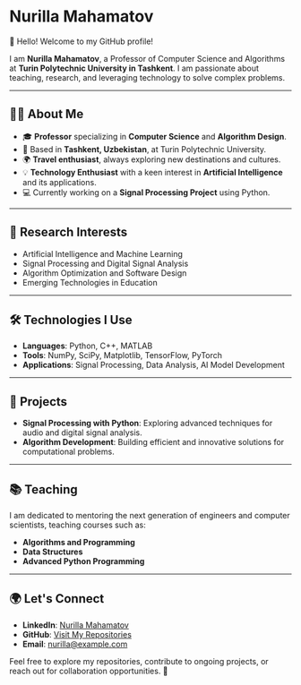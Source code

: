 # Nurilla Mahamatov  

👋 Hello! Welcome to my GitHub profile!  

I am **Nurilla Mahamatov**, a Professor of Computer Science and Algorithms at **Turin Polytechnic University in Tashkent**. I am passionate about teaching, research, and leveraging technology to solve complex problems.  

---

## 👨‍🏫 About Me  
- 🎓 **Professor** specializing in **Computer Science** and **Algorithm Design**.  
- 📍 Based in **Tashkent, Uzbekistan**, at Turin Polytechnic University.  
- 🌍 **Travel enthusiast**, always exploring new destinations and cultures.  
- 💡 **Technology Enthusiast** with a keen interest in **Artificial Intelligence** and its applications.  
- 💻 Currently working on a **Signal Processing Project** using Python.  

---

## 🚀 Research Interests  
- Artificial Intelligence and Machine Learning  
- Signal Processing and Digital Signal Analysis  
- Algorithm Optimization and Software Design  
- Emerging Technologies in Education  

---

## 🛠️ Technologies I Use  
- **Languages**: Python, C++, MATLAB  
- **Tools**: NumPy, SciPy, Matplotlib, TensorFlow, PyTorch  
- **Applications**: Signal Processing, Data Analysis, AI Model Development  

---

## 🌟 Projects  
- **Signal Processing with Python**: Exploring advanced techniques for audio and digital signal analysis.  
- **Algorithm Development**: Building efficient and innovative solutions for computational problems.  

---

## 📚 Teaching  
I am dedicated to mentoring the next generation of engineers and computer scientists, teaching courses such as:  
- **Algorithms and Programming**  
- **Data Structures**  
- **Advanced Python Programming**  

---

## 🌍 Let's Connect  
- **LinkedIn**: [Nurilla Mahamatov](https://uz.linkedin.com/in/nurilla-mahamatov-b95bb910)  
- **GitHub**: [Visit My Repositories](#)  
- **Email**: nurilla@example.com  

Feel free to explore my repositories, contribute to ongoing projects, or reach out for collaboration opportunities. 🚀  

